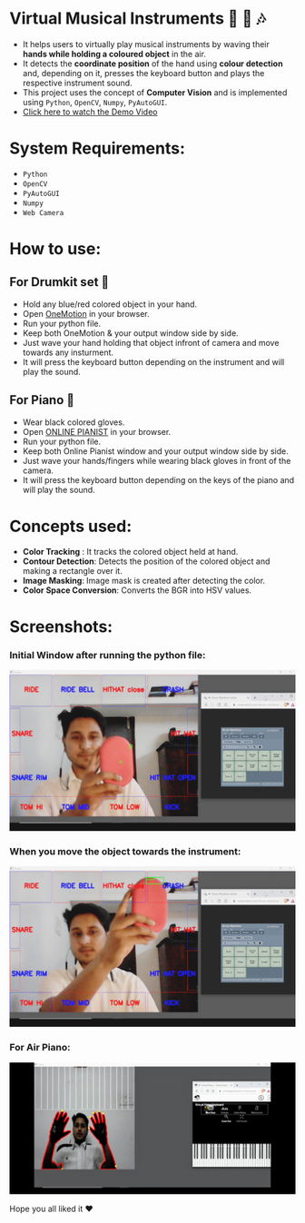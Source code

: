 # Virtual Musical Instruments :drum: :musical_keyboard: :notes:

- It helps users to virtually play musical instruments by waving their __hands while holding a coloured object__ in the air.
- It detects the __coordinate position__ of the hand using __colour detection__ and, depending on it, presses the keyboard button and plays the respective instrument sound.
- This project uses the concept of __Computer Vision__ and is implemented using ```Python```, ```OpenCV```, ```Numpy```, ```PyAutoGUI```.
- [Click here to watch the Demo Video](https://youtu.be/tGG5VHqhG0E)

# System Requirements:

- ```Python```
- ```OpenCV```
- ```PyAutoGUI```
- ```Numpy```
- ```Web Camera```

# How to use:
## For Drumkit set :drum:
- Hold any blue/red colored object in your hand.
- Open [OneMotion](https://www.onemotion.com/drum-machine/) in your browser.
- Run your python file.
- Keep both OneMotion & your output window side by side. 
- Just wave your hand holding that object infront of camera and move towards any insturment.
- It will press the keyboard button depending on the instrument and will play the sound.

## For Piano :musical_keyboard:
- Wear black colored gloves.
- Open [ONLINE PIANIST](https://www.onlinepianist.com/virtual-piano) in your browser.
- Run your python file.
- Keep both Online Pianist window and your output window side by side.
- Just wave your hands/fingers while wearing black gloves in front of the camera.
- It will press the keyboard button depending on the keys of the piano and will play the sound.
# Concepts used:

- __Color Tracking__ : It tracks the colored object held at hand.
- __Contour Detection__: Detects the position of the colored object and making a rectangle over it.
- __Image Masking__: Image mask is created after detecting the color.
- __Color Space Conversion__: Converts the BGR into HSV values.

# Screenshots:

### Initial Window after running the python file:
![image](Screenshots/Air%20Drum.png)

### When you move the object towards the instrument:
![image](Screenshots/Air%20Drum-2.png)

### For Air Piano:
![image](Screenshots/Air%20Piano.jpg)

Hope you all liked it :heart:
